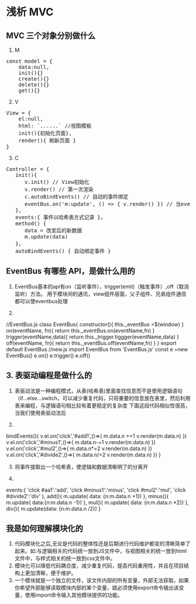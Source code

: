 # 浅析 MVC
## MVC 三个对象分别做什么
1. M
<pre>
const model = {
    data:null,
    init(){}
    create(){}
    delete(){}
    get(){}
</pre>
2. V
<pre>
View = {
    el:null,
    html: `......` //视图模板
    init(){初始化页面},
    render(){ 刷新页面 }
}
</pre>
3. C
<pre>
Controller = {
   init(){
      v.init() // View初始化
      v.render() // 第一次渲染
      c.autoBindEvents() // 自动的事件绑定
      eventBus.on('m:update', () => { v.render() }) // 当eventBus触发'm:update'时View刷新
   },
   events:{ 事件以哈希表方式记录 }，
   method() {
      data = 改变后的新数据
      m.update(data)
   }，
   autoBindEvents() { 自动绑定事件 }
</pre>
## EventBus 有哪些 API，是做什么用的
1. EventBus基本的api有on（监听事件），trigger(emit)（触发事件）,off（取消监听）方法。 用于模块间的通讯，view组件层面，父子组件、兄弟组件通信都可以使eventbus处理
2. <pre>
//EventBus.js
class EventBus{
    constructor(){
        this._eventBus =$(window)
    }
    on(eventName, fn){
        return this._eventBus.on(eventName,fn)
    }
    trigger(eventName,data){
        return this._trigger.tiggger(eventName,data)
    }
    off(eventName, fn){
        return this._eventBus.off(eventName,fn)
    }
}
export default EventBus
//new.js
import EventBus from 'EventBus.js'
const e =new EventBus()
e.on()
e.trigger()
e.off()
</pre>

## 3. 表驱动编程是做什么的
1. 表驱动法是一种编程模式，从表(哈希表)里面查找信息而不是使用逻辑语句（if…else…switch，可以减少重复代码，只将重要的信息放在表里，然后利用表来编程，与逻辑语句相比较有着更稳定的复杂度 下面这段代码相似性很高，当我们使用表驱动法后
2. <pre>
bindEvents(){
    v.el.on('click','#add1',()=>{
    m.data.n +=1
    v.render(m.data.n)
    })
    v.el.on('click','#minus1',()=>{
    m.data.n-=1
    v.render(m.data.n)
    })
    v.el.on('click','#mul2',()=>{
        m.data.n*=2
        v.render(m.data.n)
    })
    v.el.on('click','#divide2',()=>{
        m.data.n/=2
        v.render(m.data.n)
    })
}
</pre>

3. 将事件提取出一个哈希表，使逻辑和数据清晰明了的分离开
4. <pre>
events:{
    'click #aa1':'add',
    'click #minus1':'minus',
    'click #mul2':'mul',
    'click #divide2':'div'
},
add(){
    m.update( data: {n:m.data.n +1})
},
minus(){
    m.update( data:{n:m.data.n -1})
},
mul(){
    m.update( data: {n:m.data.n *2})
},
div(){
    m.update(data: {n:m.data.n /2})
}
</pre>

##  我是如何理解模块化的
1. 代码模块化之后,无论是代码的整体性还是后期进行代码维护都变的清晰简单了起来。如:与逻辑相关的代码统一放到JS文件中，与视图相关的统一放到html文件中，与样式相关的统一放到css文件中。
2. 模块化可以降低代码耦合度，减少重复代码，提高代码重用性，并且在项目结构上更加清晰，便于维护。
3. 一个模块就是一个独立的文件，该文件内部的所有变量，外部无法获取，如果你希望外部能够读取模块内部的某个变量，就必须使用export命令输出该变量，使用import命令输入其他模块提供的功能。